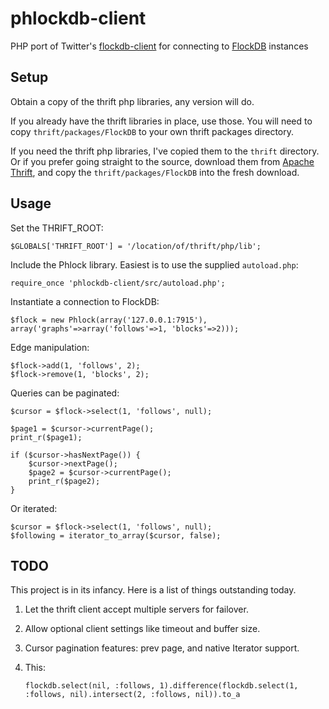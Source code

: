 phlockdb-client
===============

PHP port of Twitter's [flockdb-client](http://github.com/twitter/flockdb-client)
for connecting to [FlockDB](http://github.com/twitter/flockdb) instances

Setup
-----

Obtain a copy of the thrift php libraries, any version will do.

If you already have the thrift libraries in place, use those.
You will need to copy `thrift/packages/FlockDB` to your own thrift packages directory.

If you need the thrift php libraries, I've copied them to the `thrift` directory.
Or if you prefer going straight to the source, download them from [Apache Thrift](http://incubator.apache.org/thrift/),
and copy the `thrift/packages/FlockDB` into the fresh download.

Usage
-----

Set the THRIFT_ROOT:

	$GLOBALS['THRIFT_ROOT'] = '/location/of/thrift/php/lib';

Include the Phlock library. Easiest is to use the supplied `autoload.php`:

	require_once 'phlockdb-client/src/autoload.php';

Instantiate a connection to FlockDB:

	$flock = new Phlock(array('127.0.0.1:7915'), array('graphs'=>array('follows'=>1, 'blocks'=>2)));

Edge manipulation:

	$flock->add(1, 'follows', 2);
	$flock->remove(1, 'blocks', 2);

Queries can be paginated:

	$cursor = $flock->select(1, 'follows', null);
	
	$page1 = $cursor->currentPage();
	print_r($page1);
	
	if ($cursor->hasNextPage()) {
		$cursor->nextPage();
		$page2 = $cursor->currentPage();
		print_r($page2);
	}

Or iterated:

	$cursor = $flock->select(1, 'follows', null);
	$following = iterator_to_array($cursor, false);

TODO
----

This project is in its infancy. Here is a list of things outstanding today.

1. Let the thrift client accept multiple servers for failover.
2. Allow optional client settings like timeout and buffer size.
3. Cursor pagination features: prev page, and native Iterator support.
4. This:

	`flockdb.select(nil, :follows, 1).difference(flockdb.select(1, :follows, nil).intersect(2, :follows, nil)).to_a`

